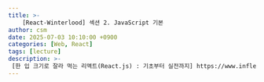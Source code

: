 ```yaml
---
title: >-
    [React-Winterlood] 섹션 2. JavaScript 기본
author: csm
date: 2025-07-03 10:10:00 +0900
categories: [Web, React]
tags: [lecture]
description: >-
 [한 입 크기로 잘라 먹는 리액트(React.js) : 기초부터 실전까지] https://www.inflearn.com/course/%ED%95%9C%EC%9E%85-%EB%A6%AC%EC%95%A1%ED%8A%B8
---
```

